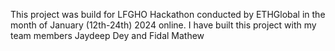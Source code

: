 This project was build for LFGHO Hackathon conducted by ETHGlobal in the month of January (12th-24th) 2024 online. I have built this project with my team members Jaydeep Dey and Fidal Mathew

